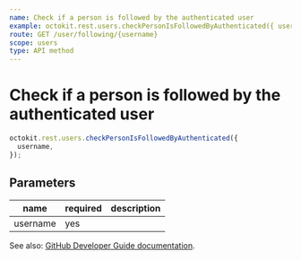 ```yaml
---
name: Check if a person is followed by the authenticated user
example: octokit.rest.users.checkPersonIsFollowedByAuthenticated({ username })
route: GET /user/following/{username}
scope: users
type: API method
---
```


# Check if a person is followed by the authenticated user

```js
octokit.rest.users.checkPersonIsFollowedByAuthenticated({
  username,
});
```

## Parameters

<table>
  <thead>
    <tr>
      <th>name</th>
      <th>required</th>
      <th>description</th>
    </tr>
  </thead>
  <tbody>
    <tr><td>username</td><td>yes</td><td>

</td></tr>
  </tbody>
</table>

See also: [GitHub Developer Guide documentation](https://docs.github.com/rest/reference/users#check-if-a-person-is-followed-by-the-authenticated-user).
